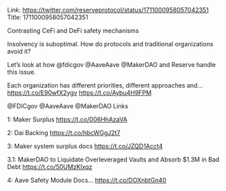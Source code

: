 Link:  https://twitter.com/reserveprotocol/status/1711000958057042351
Title: 1711000958057042351

Contrasting CeFi and DeFi safety mechanisms

Insolvency is suboptimal. How do protocols and traditional organizations avoid it? 

Let’s look at how @fdicgov @AaveAave @MakerDAO and Reserve handle this issue.

Each organization has different priorities, different approaches and… https://t.co/E90wfX2ygv https://t.co/Aybu4H9FPM

@FDICgov @AaveAave @MakerDAO Links

1: Maker Surplus https://t.co/006HhAzaVA

2: Dai Backing https://t.co/hbcWGgJ2t7

3: Maker system surplus docs https://t.co/JZQD1Acct4

3.1: MakerDAO to Liquidate Overleveraged Vaults and Absorb $1.3M in Bad Debt https://t.co/50UMzKlxqz

4: Aave Safety Module Docs… https://t.co/DOXnbtGn40